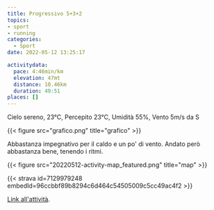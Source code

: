 ```yaml
---
title: Progressivo 5+3+2
topics:
- sport
- running
categories: 
  - Sport
date: 2022-05-12 13:25:17

activitydata:
  pace: 4:46min/km
  elevation: 47mt
  distance: 10.46km
  duration: 49:51
places: []
---
```


Cielo sereno, 23°C, Percepito 23°C, Umidità 55%, Vento 5m/s da S

{{< figure src="grafico.png" title="grafico" >}}
<!--more-->

Abbastanza impegnativo per il caldo e un po' di vento. Andato però abbastanza bene, tenendo i ritmi.

{{<  figure src="20220512-activity-map_featured.png" title="map" >}}

{{< strava id=7129979248 embedId=96ccbbf89b8294c6d464c54505009c5cc49ac4f2 >}}

[Link all'attività](https://strava.com/activities/7129979248).
